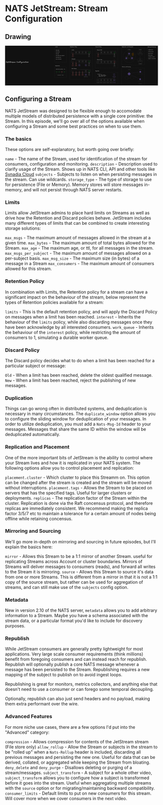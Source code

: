 # NATS JetStream: Stream Configuration

## Drawing

![Drawing](drawing.png)

## Configuring a Stream

NATS JetStream was designed to be flexible enough to accomodate multiple models of distributed persistence with a single core primitive: the Stream. In this episode, we'll go over all of the options available when configuring a Stream and some best practices on when to use them.

### The basics

These options are self-explanatory, but worth going over briefly:

`name` - The name of the Stream, used for identification of the stream for consumers, configuration and monitoring.
`description` - Description used to clarify usage of the Stream. Shows up in NATS CLI, API and other tools like [Synadia Cloud](https://www.synadia.com/cloud)
`subjects` - Subjects to listen on when persisting messages in the stream. Can use wildcards.
`storage_type` - The type of storage to use for persistence (File or Memory). Memory stores will store messages in-memory, and will not persist through NATS server restarts.

### Limits

Limits allow JetStream admins to place hard limits on Streams as well as drive how the Retention and Discard policies behave. JetStream includes many different types of limits that can be combined to create interesting storage solutions:

`max_msgs` - The maximum amount of messages allowed in the stream at a given time.
`max_bytes` - The maximum amount of total bytes allowed for the Stream.
`max_age` - The maximum age, or ttl, for all messages in the stream.
`max_msgs_per_subject` - The maximum amount of messages allowed on a per-subject basis.
`max_msg_size` - The maximum size (in bytes) of a message in a Stream
`max_consumers` - The maximum amount of consumers allowed for this stream.

### Retention Policy

In combination with Limits, the Retention policy for a stream can have a significant impact on the behaviour of the stream, below represent the types of Retention policies available for a stream:

`limits` - This is the default retention policy, and will apply the Discard Policy on messages when a limit has been reached.
`interest` - Inherits the behaviour of the `limits` policy, while also discarding messages once they have been acknowledge by all interested consumers.
`work_queue` - Inherits the behaviour of the `interest` policy, while restricting the amount of consumers to 1, simulating a durable worker queue.

### Discard Policy

The Discard policy decides what to do when a limit has been reached for a particular subject or message:

`Old` - When a limit has been reached, delete the oldest qualified message.
`New` - When a limit has been reached, reject the publishing of new messages.

### Duplication

Things can go wrong often in distributed systems, and deduplication is necessary in many circumstances. The `duplicate_window` option allows you to configure the sliding window for deduplication of your messages. In order to utilize deduplication, you must add a `Nats-Msg-Id` header to your messages. Messages that share the same ID within the window will be deduplicated automatically.

### Replication and Placement

One of the more important bits of JetStream is the ability to control where your Stream lives and how it is replicated in your NATS system. The following options allow you to control placement and replication:

`placement.cluster` - Which cluster to place this Streamm on. This option can be changed after the stream is created and the stream will be moved without interruptions.
`placement.tags` - Allows the Stream to be placed on servers that has the specified tags. Useful for larger clusters or deployments.
`replicas` - The replication factor of the Stream within the cluster. Replication is done via the Raft concensus protocol, and therefore replicas are immediately consistent. We recommend making the replica factor 3/5/7 etc to maintain a tolerance for a certain amount of nodes being offline while retaining concensus.

### Mirroring and Sourcing

We'll go more in-depth on mirroring and sourcing in future episodes, but I'll explain the basics here:

`mirror` - Allows this Stream to be a 1:1 mirror of another Stream. useful for replicating Streams across Account or cluster boundaries. Mirrors of Streams will deliver messages to consumers (reads), and forward all writes to the Stream it is mirroring.
`source` - Allows this Stream to source it's data from one or more Streams. This is different from a mirror in that it is not a 1:1 copy of the source stream, but rather can be used for aggregation of streams, and can still make use of the `subjects` config option.

### Metadata

New in version 2.10 of the NATS server, `metadata` allows you to add arbitrary information to a Stream. Maybe you have a schema associated with the stream data, or a particular format you'd like to include for discovery purposes.

### Republish

While JetStream consumers are generally pretty lightweight for most applications. Very large scale consumer requirements (think millions) benefit from foregoing consumers and can instead reach for republish. Republish will optionally publish a core NATS message whenever a message has been persisted to the Stream. Republishing requires a new mapping of the subject to publish on to avoid ingest loops.

Republishing is great for monitors, metrics collectors, and anything else that doesn't need to use a consumer or can forego some temporal decoupling.

Optionally, republish can also just send headers and no payload, making them extra performant over the wire.

### Advanced Features

For more niche use cases, there are a few options I'd put into the "Advanced" category:

`compression` - Allows compression for contents of the JetStream stream (File store only)
`allow_rollup` - Allow the Stream or subjects in the stream to be "rolled up" when a `Nats-Rollup` header is included, discarding all previous messages and persisting the new one. Useful for data that can be derived, collated, or aggregated while keeping the Stream from bloating.
`deny_delete` and `deny_purge` - Disallows deleting or purging of a stream/messages.
`subject_transform` - A subject for a whole other video, `subject_transform` allows you to configure how a subject is transformed before it goes into the stream. Useful when aggregating multiple streams with the `source` option or for migrating/maintaining backward compatibility.
`consumer_limits` - Default limits to put on new consumers for this stream. Will cover more when we cover consumers in the next video.
